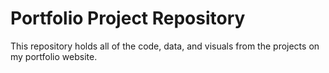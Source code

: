 # Portfolio Project Repository

This repository holds all of the code, data, and visuals from the projects on my portfolio website.
